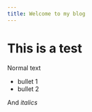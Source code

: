 ```yaml
---
title: Welcome to my blog
---
```

# This is a test
Normal text
- bullet 1
- bullet 2

And *italics*

